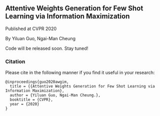 ## Attentive Weights Generation for Few Shot Learning via Information Maximization

Published at CVPR 2020

By Yiluan Guo, Ngai-Man Cheung

Code will be released soon. Stay tuned!

### Citation
Please cite in the following manner if you find it useful in your research:
```
@inproceedings{guo2020awgim,
  title = {{Attentive Weights Generation for Few Shot Learning via Information Maximization},
  author = {Yiluan Guo, Ngai-Man Cheung.},
  booktitle = {CVPR},
  year = {2020}
}
```